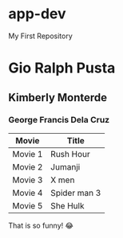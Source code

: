 # app-dev
My First Repository
# Gio Ralph Pusta
## Kimberly Monterde
### George Francis Dela Cruz

| Movie | Title |
| ----------- | ----------- |
| Movie 1 | Rush Hour |
| Movie 2 | Jumanji |
| Movie 3 | X men |
| Movie 4 | Spider man 3|
| Movie 5 | She Hulk |

That is so funny! :joy:
